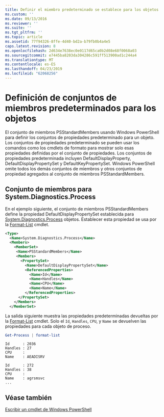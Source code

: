 ```yaml
---
title: Definir el miembro predeterminado se establece para los objetos | Microsoft Docs
ms.custom: ''
ms.date: 09/13/2016
ms.reviewer: ''
ms.suite: ''
ms.tgt_pltfrm: ''
ms.topic: article
ms.assetid: 77f94326-8ffe-4d40-bd2a-b79fb0b4a4e5
caps.latest.revision: 8
ms.openlocfilehash: 2d634e7638ec0e0117d65ca0b2d08e68f0068a03
ms.sourcegitcommit: e7445ba8203da304286c591ff513900ad1c244a4
ms.translationtype: MT
ms.contentlocale: es-ES
ms.lasthandoff: 04/23/2019
ms.locfileid: "62068256"
---
```

# <a name="defining-default-member-sets-for-objects"></a>Definición de conjuntos de miembros predeterminados para los objetos

El conjunto de miembros PSStandardMembers usando Windows PowerShell para definir los conjuntos de propiedades predeterminado para un objeto. Los conjuntos de propiedades predeterminado se pueden usar los comandos como los cmdlets de formato para mostrar solo esas propiedades definidas por el conjunto de propiedades. Los conjuntos de propiedades predeterminada incluyen DefaultDisplayProperty, DefaultDisplayPropertySet y DefaultKeyPropertySet. Windows PowerShell omite todos los demás conjuntos de miembros y otros conjuntos de propiedad agregados al conjunto de miembros PSStandardMembers.

## <a name="member-set-for-systemdiagnosticsprocess"></a>Conjunto de miembros para System.Diagnostics.Process

En el ejemplo siguiente, el conjunto de miembros PSStandardMembers define la propiedad DefaultDisplayPropertySet establecida para [System.Diagnostics.Process](/dotnet/api/System.Diagnostics.Process) objetos. Establecer esta propiedad se usa por la [Format-List](/powershell/module/Microsoft.PowerShell.Utility/Format-List) cmdlet.

```xml
<Type>
  <Name>System.Diagnostics.Process</Name>
  <Members>
    <MemberSet>
     <Name>PSStandardMembers</Name>
     <Members>
       <PropertySet>
         <Name>DefaultDisplayPropertySet</Name>
         <ReferencedProperties>
           <Name>Id</Name>
           <Name>Handles</Name>
           <Name>CPU</Name>
           <Name>Name</Name>
         </ReferencedProperties>
      </PropertySet>
    </Members>
  </MemberSet>
```

La salida siguiente muestra las propiedades predeterminadas devueltas por la [Format-List](/powershell/module/Microsoft.PowerShell.Utility/Format-List) cmdlet. Solo el `Id`, `Handles`, `CPU`, y `Name` se devuelven las propiedades para cada objeto de proceso.

```powershell
Get-Process | format-list
```

```output
Id      : 2036
Handles : 27
CPU     :
Name    : AEADISRV

Id      : 272
Handles : 38
CPU     :
Name    : agrsmsvc
...
```

## <a name="see-also"></a>Véase también

[Escribir un cmdlet de Windows PowerShell](./writing-a-windows-powershell-cmdlet.md)
